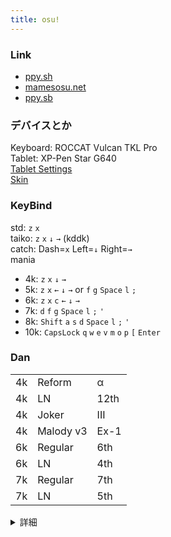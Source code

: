 ```yaml
---
title: osu!
---
```

### Link
- [ppy.sh](https://osu.ppy.sh/users/16234052)
- [mamesosu.net](https://web.mamesosu.net/profile/546)
- [ppy.sb](https://osu.ppy.sb/u/6437)

### デバイスとか
Keyboard: ROCCAT Vulcan TKL Pro  
Tablet: XP-Pen Star G640  
[Tablet Settings](https://gist.github.com/shaaaaaQ/43649168f4965ae9a9963df9c0153de7)  
[Skin](https://www.dropbox.com/scl/fi/e1qw0mbmcalsi36vbml30/Mix-v4.0.osk?rlkey=lv1yeptkolcysxo2x0tx4219n&st=tlleq6hq&dl=0)  

### KeyBind
std: `z` `x`  
taiko: `z` `x` `↓` `→` (kddk)  
catch: Dash=`x` Left=`↓` Right=`→`  
mania  
- 4k: `z` `x` `↓` `→`
- 5k: `z` `x` `←` `↓` `→` or `f` `g` `Space` `l` `;`
- 6k: `z` `x` `c` `←` `↓` `→`
- 7k: `d` `f` `g` `Space` `l` `;` `'`
- 8k: `Shift` `a` `s` `d` `Space` `l` `;` `'`
- 10k: `CapsLock` `q` `w` `e` `v` `m` `o` `p` `[` `Enter`

### Dan
|     |           |      |
| --- | --------- | ---- |
| 4k  | Reform    | α    |
| 4k  | LN        | 12th |
| 4k  | Joker     | III  |
| 4k  | Malody v3 | Ex-1 |
| 6k  | Regular   | 6th  |
| 6k  | LN        | 4th  |
| 7k  | Regular   | 7th  |
| 7k  | LN        | 5th  |

<details>
<summary>詳細</summary>

Mamestagram基準
- 4k
    - Reform (96%)
        - 9th (2023/09/09)
        - 10th (2023/10/02)
        - ALPHA (2025/02/10)
    - LN (97% +V2)
        - 9th (2023/10/03)
        - 10th (2023/12/02)
        - 11th (2023/12/02)
        - 12th (2024/03/30)
    - Joker (96%)
        - I (2023/10/08)
        - II (2023/10/09)
        - III (2023/10/09)
    - Malody v3 (Regular 95%, Extra 96%)
        - Ex-1 (2024/01/03)
- 6k
    - Regular (96%)
        - 4th (2023/11/24)
        - 5th (2024/03/31)
        - 6th (2024/05/18)
    - LN (95%)
        - 4th (2024/03/31)
- 7k
    - Regular (96%)
        - 2nd (2023/10/03)
        - 4th (2023/10/18)
        - 5th (2024/02/17)
        - 6th (2024/09/08)
        - 7th (2025/02/24)
    - LN (95%)
        - 2nd (2023/10/06)
        - 3rd (2023/11/12)
        - 4th (2024/12/25)
        - 5th (2025/02/07)
</details>
